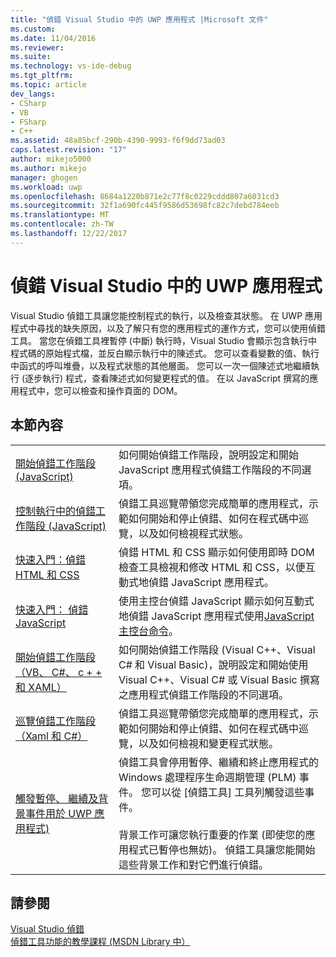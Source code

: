 ```yaml
---
title: "偵錯 Visual Studio 中的 UWP 應用程式 |Microsoft 文件"
ms.custom: 
ms.date: 11/04/2016
ms.reviewer: 
ms.suite: 
ms.technology: vs-ide-debug
ms.tgt_pltfrm: 
ms.topic: article
dev_langs:
- CSharp
- VB
- FSharp
- C++
ms.assetid: 48a85bcf-290b-4390-9993-f6f9dd73ad03
caps.latest.revision: "17"
author: mikejo5000
ms.author: mikejo
manager: ghogen
ms.workload: uwp
ms.openlocfilehash: 8684a1220b871e2c77f8c0229cddd807a6031cd3
ms.sourcegitcommit: 32f1a690fc445f9586d53698fc82c7debd784eeb
ms.translationtype: MT
ms.contentlocale: zh-TW
ms.lasthandoff: 12/22/2017
---
```

# <a name="debug-uwp-apps-in-visual-studio"></a>偵錯 Visual Studio 中的 UWP 應用程式
Visual Studio 偵錯工具讓您能控制程式的執行，以及檢查其狀態。 在 UWP 應用程式中尋找的缺失原因，以及了解只有您的應用程式的運作方式，您可以使用偵錯工具。 當您在偵錯工具裡暫停 (中斷) 執行時，Visual Studio 會顯示包含執行中程式碼的原始程式檔，並反白顯示執行中的陳述式。 您可以查看變數的值、執行中函式的呼叫堆疊，以及程式狀態的其他層面。 您可以一次一個陳述式地繼續執行 (逐步執行) 程式，查看陳述式如何變更程式的值。 在以 JavaScript 撰寫的應用程式中，您可以檢查和操作頁面的 DOM。  
  
## <a name="in-this-section"></a>本節內容  
  
|||  
|-|-|  
|[開始偵錯工作階段 (JavaScript)](../debugger/start-a-debugging-session-for-store-apps-in-visual-studio-javascript.md)|如何開始偵錯工作階段，說明設定和開始 JavaScript 應用程式偵錯工作階段的不同選項。|  
|[控制執行中的偵錯工作階段 (JavaScript)](../debugger/control-execution-of-a-store-app-in-a-visual-studio-debug-session-for-windows-store-apps-javascript.md)|偵錯工具巡覽帶領您完成簡單的應用程式，示範如何開始和停止偵錯、如何在程式碼中巡覽，以及如何檢視程式狀態。|  
|[快速入門：偵錯 HTML 和 CSS](../debugger/quickstart-debug-html-and-css.md)|偵錯 HTML 和 CSS 顯示如何使用即時 DOM 檢查工具檢視和修改 HTML 和 CSS，以便互動式地偵錯 JavaScript 應用程式。|  
|[快速入門： 偵錯 JavaScript](../debugger/quickstart-debug-javascript-using-the-console.md)|使用主控台偵錯 JavaScript 顯示如何互動式地偵錯 JavaScript 應用程式使用[JavaScript 主控台命令](../debugger/javascript-console-commands.md)。|  
|[開始偵錯工作階段 （VB、 C#、 c + + 和 XAML）](../debugger/start-a-debugging-session-for-a-store-app-in-visual-studio-vb-csharp-cpp-and-xaml.md)|如何開始偵錯工作階段 (Visual C++、Visual C# 和 Visual Basic)，說明設定和開始使用 Visual C++、Visual C# 或 Visual Basic 撰寫之應用程式偵錯工作階段的不同選項。|  
|[巡覽偵錯工作階段 （Xaml 和 C#）](../debugger/navigate-a-debugging-session-in-visual-studio-xaml-and-csharp.md)|偵錯工具巡覽帶領您完成簡單的應用程式，示範如何開始和停止偵錯、如何在程式碼中巡覽，以及如何檢視和變更程式狀態。|  
|[觸發暫停、 繼續及背景事件用於 UWP 應用程式)](../debugger/how-to-trigger-suspend-resume-and-background-events-for-windows-store-apps-in-visual-studio.md)|偵錯工具會停用暫停、繼續和終止應用程式的 Windows 處理程序生命週期管理 (PLM) 事件。 您可以從 [偵錯工具] 工具列觸發這些事件。<br /><br /> 背景工作可讓您執行重要的作業 (即使您的應用程式已暫停也無妨)。 偵錯工具讓您能開始這些背景工作和對它們進行偵錯。|  
  
## <a name="see-also"></a>請參閱  
 [Visual Studio 偵錯](../debugger/index.md)  
 [偵錯工具功能的教學課程 (MSDN Library 中）](http://go.microsoft.com/fwlink/?LinkID=226896)